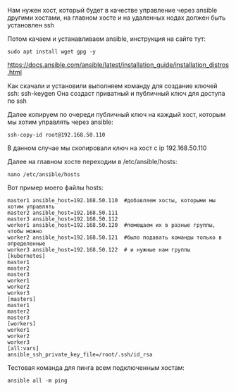 Нам нужен хост, который будет в качестве управление через ansible другими хостами, на главном хосте и на удаленных нодах должен быть установлен ssh

Потом качаем и устанавливаем ansible, инструкция на сайте тут:
```
sudo apt install wget gpg -y
```
https://docs.ansible.com/ansible/latest/installation_guide/installation_distros.html

Как скачали и установили выполняем команду для создание ключей ssh:
ssh-keygen
Она создаст приватный и публичный ключ для доступа по ssh

Далее копируем по очереди публичный ключ на каждый хост, которым мы хотим управлять через ansible:
```
ssh-copy-id root@192.168.50.110
```  
В данном случае мы скопировали ключ на хост с ip 192.168.50.110

Далее на главном хосте переходим в /etc/ansible/hosts:
```
nano /etc/ansible/hosts
```
Вот пример моего файлы hosts:
```
master1 ansible_host=192.168.50.110  #добавляем хосты, которыми мы хотим управлять
master2 ansible_host=192.168.50.111  
master3 ansible_host=192.168.50.112
worker1 ansible_host=192.168.50.120  #помещаем их в разные группы, чтобы можно
worker2 ansible_host=192.168.50.121  #было подавать команды только в определенные 
worker3 ansible_host=192.168.50.122  # и нужные нам группы
[kubernetes]  
master1
master2
master3
worker1
worker2
worker3
[masters]
master1
master2
master3
[workers]
worker1
worker2
worker3
[all:vars]
ansible_ssh_private_key_file=/root/.ssh/id_rsa
```

Тестовая команда для пинга всем подключенным хостам:
```
ansible all -m ping
```
